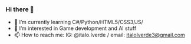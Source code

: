 ### Hi there 👋

<!--
**oYeiou/oYeiou** is a ✨ _special_ ✨ repository because its `README.md` (this file) appears on your GitHub profile.

Here are some ideas to get you started:
-->
- 🌱 I’m currently learning C#/Python/HTML5/CSS3/JS/
- 👀 I’m interested in Game development and AI stuff
- 📫 How to reach me: IG: @italo.lverde / email: italolverde3@gmail.com



